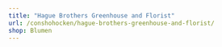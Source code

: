 ```yaml
---
title: "Hague Brothers Greenhouse and Florist"
url: /conshohocken/hague-brothers-greenhouse-and-florist/
shop: Blumen
---
```

